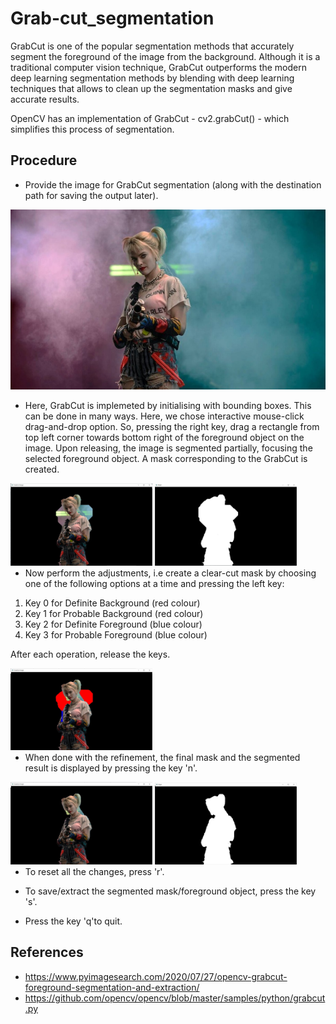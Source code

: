 # Grab-cut_segmentation

GrabCut is one of the popular segmentation methods that accurately segment the foreground of the image from the background.
Although it is a traditional computer vision technique, GrabCut outperforms the modern deep learning segmentation methods by blending with deep learning techniques that allows to clean up the segmentation masks and give accurate results.


OpenCV has an implementation of GrabCut - cv2.grabCut() - which simplifies this process of segmentation.


## Procedure

- Provide the image for GrabCut segmentation (along with the destination path for saving the output later).


![1](images/input.jpg)


- Here, GrabCut is implemeted by initialising with bounding boxes. This can be done in many ways. Here, we chose interactive mouse-click drag-and-drop option. So, pressing the right key, drag a rectangle from top left corner towards bottom right of the foreground object on the image. Upon releasing, the image is segmented partially, focusing the selected foreground object. A mask corresponding to the GrabCut is created.


<div style="float:left"><img width="45%" src="https://github.com/Sudarshana2000/Grab-cut_segmentation/blob/master/images/out1.JPG" />
<img width="45%" src="https://github.com/Sudarshana2000/Grab-cut_segmentation/blob/master/images/mask1.JPG" />
</div>
<br /><br />


- Now perform the adjustments, i.e create a clear-cut mask by choosing one of the following options at a time and pressing the left key:
1. Key 0 for Definite Background (red colour)
2. Key 1 for Probable Background (red colour)
3. Key 2 for Definite Foreground (blue colour)
4. Key 3 for Probable Foreground (blue colour)

After each operation, release the keys.


<div style="float:left"><img width="45%" src="https://github.com/Sudarshana2000/Grab-cut_segmentation/blob/master/images/out2.JPG" />
</div>
<br /><br />


- When done with the refinement, the final mask and the segmented result is displayed by pressing the key 'n'.


<div style="float:left"><img width="45%" src="https://github.com/Sudarshana2000/Grab-cut_segmentation/blob/master/images/out3.JPG" />
<img width="45%" src="https://github.com/Sudarshana2000/Grab-cut_segmentation/blob/master/images/mask3.JPG" />
</div>
<br /><br />


- To reset all the changes, press 'r'.


- To save/extract the segmented mask/foreground object, press the key 's'.


- Press the key 'q'to quit.

## References
- https://www.pyimagesearch.com/2020/07/27/opencv-grabcut-foreground-segmentation-and-extraction/
- https://github.com/opencv/opencv/blob/master/samples/python/grabcut.py